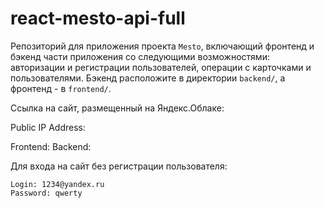 # react-mesto-api-full
Репозиторий для приложения проекта `Mesto`, включающий фронтенд и бэкенд части приложения со следующими возможностями: авторизации и регистрации пользователей, операции с карточками и пользователями. Бэкенд расположите в директории `backend/`, а фронтенд - в `frontend/`.

Ссылка на сайт, размещенный на Яндекс.Облаке:

Public IP Address:

Frontend:
Backend:

Для входа на сайт без регистрации пользователя:
```
Login: 1234@yandex.ru
Password: qwerty
```
